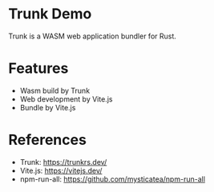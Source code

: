 Trunk Demo
=========================

Trunk is a WASM web application bundler for Rust.

# Features

* Wasm build by Trunk
* Web development by Vite.js
* Bundle by Vite.js

# References

* Trunk: https://trunkrs.dev/
* Vite.js: https://vitejs.dev/
* npm-run-all: https://github.com/mysticatea/npm-run-all

